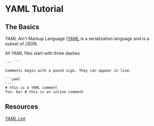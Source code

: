 # YAML Tutorial

## The Basics

YAML Ain't Markup Language ([YAML](http://yaml.org) is a serialization language and is a subset of JSON. 

All YAML files start with three dashes 

```
--- ```

Comments begin with a pound sign. They can appear in line. 

```yaml
---
# this is a YAML comment
foo: bar # this is an inline comment
```

## Resources
[YAML Lint](http://www.yamllint.com/)



